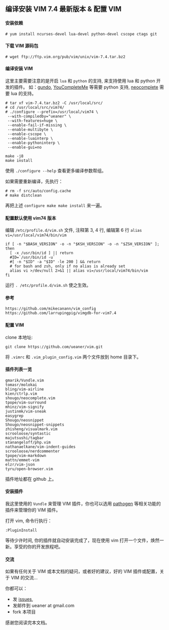 ## 编译安装 VIM 7.4 最新版本 & 配置 VIM

#### 安装依赖

    # yum install ncurses-devel lua-devel python-devel cscope ctags git

#### 下载 VIM 源码包

    # wget ftp://ftp.vim.org/pub/vim/unix/vim-7.4.tar.bz2

#### 编译安装 VIM

这里主要需要注意的是开启 `lua` 和 `python` 的支持, 来支持使用 lua 和 python 开发的插件。
如：[gundo], [YouCompleteMe] 等需要 python 支持, [neocomplete] 需要 lua 的支持。

    # tar xf vim-7.4.tar.bz2 -C /usr/local/src/
    # cd /usr/local/src/vim74/
    # ./configure --prefix=/usr/local/vim74 \
     --with-compiledby="ueaner" \
     --with-features=huge \
     --enable-fail-if-missing \
     --enable-multibyte \
     --enable-cscope \
     --enable-luainterp \
     --enable-pythoninterp \
     --enable-gui=no

    make -j8
    make install

使用 `./configure --help` 查看更多编译参数帮组。

如果需要重新编译，先执行：

    # rm -f src/auto/config.cache
    # make distclean

再把上述 `configure make make install` 来一遍。

#### 配置默认使用 vim74 版本

编辑 `/etc/profile.d/vim.sh` 文件, 注释第 3, 4 行, 编辑第 6 行 `alias vi=/usr/local/vim74/bin/vim`

    if [ -n "$BASH_VERSION" -o -n "$KSH_VERSION" -o -n "$ZSH_VERSION" ]; then
      [ -x /usr/bin/id ] || return
      #ID=`/usr/bin/id -u`
      #[ -n "$ID" -a "$ID" -le 200 ] && return
      # for bash and zsh, only if no alias is already set
      alias vi >/dev/null 2>&1 || alias vi=/usr/local/vim74/bin/vim
    fi

运行 `. /etc/profile.d/vim.sh` 使之生效。

#### 参考

    https://github.com/mikecanann/vim_config
    https://github.com/larrupingpig/vimgdb-for-vim7.4

#### 配置 VIM

clone 本地址:

    git clone https://github.com/ueaner/vim.git

将 `.vimrc` 和 `.vim_plugin_config.vim` 两个文件放到 home 目录下。

#### 插件列表一览

    gmarik/Vundle.vim
    tomasr/molokai
    bling/vim-airline
    kien/ctrlp.vim
    shougo/neocomplete.vim
    tpope/vim-surround
    mhinz/vim-signify
    justinmk/vim-sneak
    easygrep
    Shougo/neosnippet
    Shougo/neosnippet-snippets
    zhisheng/visualmark.vim
    scrooloose/syntastic
    majutsushi/tagbar
    stanangeloff/php.vim
    nathanaelkane/vim-indent-guides
    scrooloose/nerdcommenter
    tpope/vim-markdown
    mattn/emmet-vim
    elzr/vim-json
    tyru/open-browser.vim

插件地址都在 github 上。

#### 安装插件

我这里使用的 `Vundle` 来管理 VIM 插件，你也可以选用 [pathogen] 等相关功能的插件来管理你的 VIM 插件。

打开 vim, 命令行执行：

    :PluginInstall

等待少许时间, 你的插件就自动安装完成了，现在使用 vim 打开一个文件，焕然一新。享受的你的开发旅程吧。

#### 交流

如果有任何关于 VIM 或本文档的疑问，或者好的建议，好的 VIM 插件或配置，关于 VIM 的交流...

你都可以：

* 发 [issues],
* 发邮件到 ueaner at gmail.com
* fork 本项目

感谢您阅读完本文档。

[gundo]: https://github.com/sjl/gundo.vim
[YouCompleteMe]: https://github.com/Valloric/YouCompleteMe
[neocomplete]: https://github.com/Shougo/neocomplete.vim
[pathogen]: http://github.com/tpope/vim-pathogen
[issues]: https://github.com/ueaner/vim/issues
